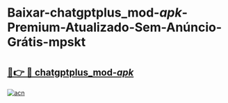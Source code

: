 # Baixar-chatgptplus_mod-_apk_-Premium-Atualizado-Sem-Anúncio-Grátis-mpskt

# <h2><a href="https://3igjdq.esa.edu.pl?src=chatgptplus_mod-_apk_&ref=mpskt">🔗👉 🔴 chatgptplus_mod-_apk_</a></h2>

[![acn](https://github.com/user-attachments/assets/0f9c940e-d8b0-45ae-aac7-cd30a18b3e1c)](https://3igjdq.esa.edu.pl?src=chatgptplus_mod-_apk_&ref=mpskt)


